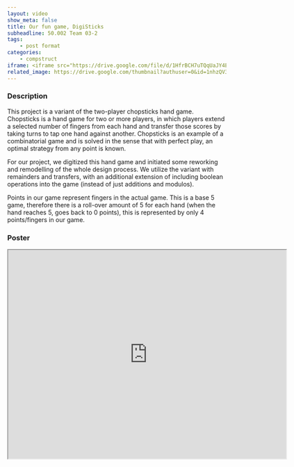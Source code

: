 ```yaml
---
layout: video
show_meta: false
title: Our fun game, DigiSticks
subheadline: 50.002 Team 03-2
tags:
    - post format
categories:
    - compstruct
iframe: <iframe src="https://drive.google.com/file/d/1HfrBCH7uTQqUaJY4EPn9_1SWUCAq7Ymk/preview" width="640" height="480"></iframe>
related_image: https://drive.google.com/thumbnail?authuser=0&id=1nhzQV31dQ_X68X3JjRX7OZbnvq0kmyDY&sz=w300-h300-p-k-nu-iv1
---
```


  

### Description

This project is a variant of the two-player chopsticks hand game. Chopsticks is a hand game for two or more players, in which players extend a selected number of fingers from each hand and transfer those scores by taking turns to tap one hand against another. Chopsticks is an example of a combinatorial game and is solved in the sense that with perfect play, an optimal strategy from any point is known.

For our project, we digitized this hand game and initiated some reworking and remodelling of the whole design process. We utilize the variant with remainders and transfers, with an additional extension of including boolean operations into the game (instead of just additions and modulos).

Points in our game represent fingers in the actual game. This is a base 5 game, therefore there is a roll-over amount of 5 for each hand (when the hand reaches 5, goes back to 0 points), this is represented by only 4 points/fingers in our game.

### Poster

<iframe src="https://drive.google.com/file/d/1nhzQV31dQ_X68X3JjRX7OZbnvq0kmyDY/preview" width="640" height="480"></iframe>
